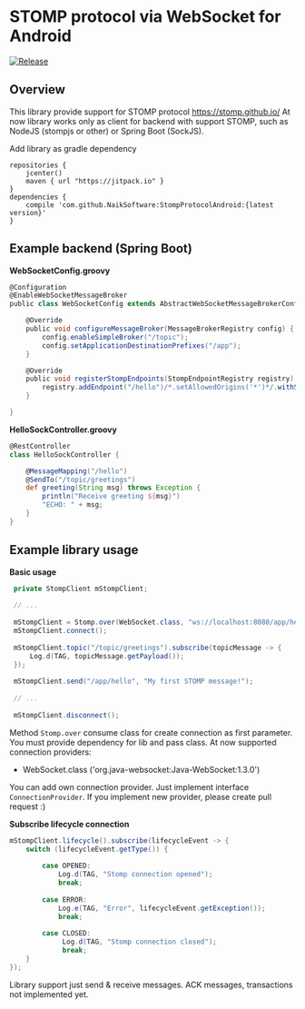 # STOMP protocol via WebSocket for Android

[![Release](https://jitpack.io/v/NaikSoftware/StompProtocolAndroid.svg)](https://jitpack.io/#NaikSoftware/StompProtocolAndroid)

## Overview

This library provide support for STOMP protocol https://stomp.github.io/
At now library works only as client for backend with support STOMP, such as
NodeJS (stompjs or other) or Spring Boot (SockJS).

Add library as gradle dependency

```
repositories { 
    jcenter()
    maven { url "https://jitpack.io" }
}
dependencies {
    compile 'com.github.NaikSoftware:StompProtocolAndroid:{latest version}'
}
```

## Example backend (Spring Boot)

**WebSocketConfig.groovy**
``` groovy
@Configuration
@EnableWebSocketMessageBroker
public class WebSocketConfig extends AbstractWebSocketMessageBrokerConfigurer {

    @Override
    public void configureMessageBroker(MessageBrokerRegistry config) {
        config.enableSimpleBroker("/topic");
        config.setApplicationDestinationPrefixes("/app");
    }

    @Override
    public void registerStompEndpoints(StompEndpointRegistry registry) {
        registry.addEndpoint("/hello")/*.setAllowedOrigins('*')*/.withSockJS();
    }

}
```

**HelloSockController.groovy**
``` groovy
@RestController
class HelloSockController {

    @MessageMapping("/hello")
    @SendTo("/topic/greetings")
    def greeting(String msg) throws Exception {
        println("Receive greeting ${msg}")
        "ECHO: " + msg;
    }
}
```

## Example library usage

**Basic usage**
``` java
 private StompClient mStompClient;
 
 // ...
 
 mStompClient = Stomp.over(WebSocket.class, "ws://localhost:8080/app/hello/websocket");
 mStompClient.connect();
  
 mStompClient.topic("/topic/greetings").subscribe(topicMessage -> {
     Log.d(TAG, topicMessage.getPayload());
 });
  
 mStompClient.send("/app/hello", "My first STOMP message!");
  
 // ...
 
 mStompClient.disconnect();

```

Method `Stomp.over` consume class for create connection as first parameter.
You must provide dependency for lib and pass class.
At now supported connection providers:
- WebSocket.class ('org.java-websocket:Java-WebSocket:1.3.0')

You can add own connection provider. Just implement interface `ConnectionProvider`.
If you implement new provider, please create pull request :)

**Subscribe lifecycle connection**
``` java
mStompClient.lifecycle().subscribe(lifecycleEvent -> {
    switch (lifecycleEvent.getType()) {
    
        case OPENED:
            Log.d(TAG, "Stomp connection opened");
            break;
            
        case ERROR:
            Log.e(TAG, "Error", lifecycleEvent.getException());
            break;
            
        case CLOSED:
             Log.d(TAG, "Stomp connection closed");
             break;
    }
});
```

Library support just send & receive messages. ACK messages, transactions not implemented yet.

